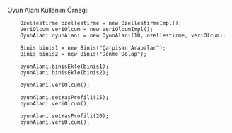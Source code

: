 Oyun Alanı Kullanım Örneği:

        Ozellestirme ozellestirme = new OzellestirmeImpl();
        VeriOlcum veriOlcum = new VeriOlcumImpl();
        OyunAlani oyunAlani = new OyunAlani(10, ozellestirme, veriOlcum);

        Binis binis1 = new Binis("Çarpişan Arabalar");
        Binis binis2 = new Binis("Dönme Dolap");

        oyunAlani.binisEkle(binis1);
        oyunAlani.binisEkle(binis2);

        oyunAlani.veriOlcum();

        oyunAlani.setYasProfili(15);
        oyunAlani.veriOlcum();

        oyunAlani.setYasProfili(20);
        oyunAlani.veriOlcum();